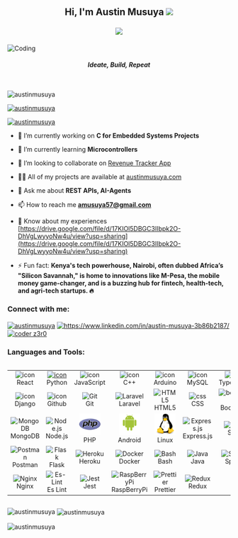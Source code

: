 <br/>
<h2 align="center">Hi, I'm Austin Musuya <img src="https://media.giphy.com/media/hvRJCLFzcasrR4ia7z/giphy.gif" width="35"></h2>
<h3 align="center">
  <a href="https://github.com/DenverCoder1/readme-typing-svg">
    <img src="https://readme-typing-svg.herokuapp.com?lines=Backend+Developer+⚙️;Cloud+Engineer+%7C+AWS+Certified+☁️;Helping+Startups+Scale+on+the+Cloud+☁️&center=true&width=500&height=50&color=00FF00">
  </a>
</h3>



<img align="center" width="1000" alt="Coding" src="https://media0.giphy.com/media/zXmbOaTpbY6mA/200.gif?cid=6c09b952gm157tu4u5fe99xf7difxkf1c53664mu2q75f2qa&ep=v1_internal_gif_by_id&rid=200.gif&ct=g">
<h4 align="center"><em>Ideate, Build, Repeat</em></h4>
<br/>
<p align="left"> <img src="https://komarev.com/ghpvc/?username=austinmusuya&label=Profile%20views&color=0e75b6&style=flat" alt="austinmusuya" /> </p>

<p align="left"> <a href="https://github.com/ryo-ma/github-profile-trophy"><img src="https://github-profile-trophy.vercel.app/?username=austinmusuya&theme=matrix&margin-w=15" alt="austinmusuya" /></a> </p>

<p align="left"> <a href="https://twitter.com/austinmusuya" target="blank"><img src="https://img.shields.io/twitter/follow/austinmusuya?logo=twitter&style=for-the-badge" alt="austinmusuya" /></a> </p>

- 🔭 I’m currently working on **C for Embedded Systems Projects**

- 🌱 I’m currently learning **Microcontrollers**

- 👯 I’m looking to collaborate on [Revenue Tracker App](https://github.com/AustinMusuya/Earnlytics_Project.git)

- 👨‍💻 All of my projects are available at [austinmusuya.com](https://austinmusuya.com/)

- 💬 Ask me about **REST APIs, AI-Agents**

- 📫 How to reach me **amusuya57@gmail.com**

- 📄 Know about my experiences [https://drive.google.com/file/d/17KIOl5DBGC3IIbpk2O-DhVgLwyyoNw4u/view?usp=sharing](https://drive.google.com/file/d/17KIOl5DBGC3IIbpk2O-DhVgLwyyoNw4u/view?usp=sharing)

- ⚡ Fun fact:  **Kenya's tech powerhouse, Nairobi, often dubbed Africa’s "Silicon Savannah," is home to innovations like M-Pesa, the mobile money game-changer, and is a buzzing hub for fintech, health-tech, and agri-tech startups. 🔥**

<h3 align="left">Connect with me:</h3>
<p align="left">
<a href="https://twitter.com/austinmusuya" target="blank"><img align="center" src="https://raw.githubusercontent.com/rahuldkjain/github-profile-readme-generator/master/src/images/icons/Social/twitter.svg" alt="austinmusuya" height="30" width="40" /></a>
<a href="https://www.linkedin.com/in/austin-musuya-3b86b2187/" target="blank"><img align="center" src="https://raw.githubusercontent.com/rahuldkjain/github-profile-readme-generator/master/src/images/icons/Social/linked-in-alt.svg" alt="https://www.linkedin.com/in/austin-musuya-3b86b2187/" height="30" width="40" /></a>
<a href="https://www.leetcode.com/coder z3r0" target="blank"><img align="center" src="https://raw.githubusercontent.com/rahuldkjain/github-profile-readme-generator/master/src/images/icons/Social/leet-code.svg" alt="coder z3r0" height="30" width="40" /></a>
</p>

<h3 align="left">Languages and Tools:</h3>
<div style="display: flex; align-items: flex-start; align: center">
<table align="center">
  <tr>
    <td align="center" width="96">
        <img src="https://techstack-generator.vercel.app/react-icon.svg" alt="icon" width="65" height="65" />
      <br>React
    </td>
    <td align="center" width="96">
      <a href="#macropower-tech">
        <img src="https://techstack-generator.vercel.app/python-icon.svg" alt="icon" width="65" height="65" />
      </a>
      <br>Python
    </td>
    <td align="center" width="96">
        <img src="https://techstack-generator.vercel.app/js-icon.svg" alt="icon" width="65" height="65" />
      <br>JavaScript
    </td>
    <td align="center" width="96">
        <img src="https://techstack-generator.vercel.app/cpp-icon.svg" alt="icon" width="65" height="65" />
      <br>C++
    </td>
    <td align="center" width="96">
        <img src="https://cdn.worldvectorlogo.com/logos/arduino-1.svg" alt="icon" width="65" height="65" />
      <br>Arduino
    </td>
    <td align="center" width="96">
        <img src="https://techstack-generator.vercel.app/mysql-icon.svg" alt="icon" width="65" height="65" />
      <br>MySQL
    </td>
    <td align="center" width="96">
        <img src="https://techstack-generator.vercel.app/ts-icon.svg" alt="icon" width="65" height="65" />
      <br>TypeScript
    </td>
    <td align="center" width="96">
        <img src="https://techstack-generator.vercel.app/aws-icon.svg" alt="icon" width="65" height="65" />
      <br>AWS
    </td>
    <td align="center" width="96">
        <img src="https://techstack-generator.vercel.app/csharp-icon.svg" alt="icon" width="65" height="65" />
      <br>C#
    </td>
  </tr>
  <tr>
  <td align="center" width="96">
        <img src="https://techstack-generator.vercel.app/django-icon.svg" alt="icon" width="65" height="65" />
      <br>Django
    <td align="center" width="96">
        <img src="https://techstack-generator.vercel.app/github-icon.svg" alt="icon" width="65" height="65" />
      <br>Github
    </td>
    <td align="center" width="96"> 
        <img src="https://user-images.githubusercontent.com/25181517/192108372-f71d70ac-7ae6-4c0d-8395-51d8870c2ef0.png" width="48" height="48" alt="Git" />
      <br>Git
    </td>
    <td align="center"  width="96">
        <img src="https://skillicons.dev/icons?i=laravel" width="48" height="48" alt="Laravel" />
      <br>Laravel
    </td>
    <td align="center"  width="96">
        <img src="https://skillicons.dev/icons?i=html" width="48" height="48" alt="HTML5" />
      <br>HTML5
    </td>
    <td align="center" width="96">
        <img src="https://skillicons.dev/icons?i=css" width="48" height="48" alt="css" />
      <br>CSS
    </td>
    <td align="center"  width="96">
        <img src="https://skillicons.dev/icons?i=bootstrap" width="48" height="48" alt="bootstrap" />
      <br>Bootstrap
    </td>
    <td align="center" width="96">
        <img src="https://skillicons.dev/icons?i=tailwind" width="48" height="48" alt="tailwind" />
      <br>Tailwind
    </td>
    <td align="center" width="96">
        <img src="https://techstack-generator.vercel.app/restapi-icon.svg" width="48" height="48" alt="restapi" />
      <br>REST APIs
    </td>
  </tr>
 <tr>
      <td align="center" width="96">
        <img src="https://skillicons.dev/icons?i=mongodb" width="48" height="48" alt="MongoDB" />
      <br>MongoDB
    </td>
        <td align="center" width="96">
        <img src="https://skillicons.dev/icons?i=nodejs" width="48" height="48" alt="Node.js" />
      <br>Node.js
      </td>
      </td>
    <td align="center" width="96">
        <img src="https://raw.githubusercontent.com/devicons/devicon/master/icons/php/php-original.svg" width="48" height="48" alt="PHP" />
      <br>PHP
    </td>
            <td align="center" width="96">
        <img src="https://raw.githubusercontent.com/devicons/devicon/master/icons/android/android-original-wordmark.svg" width="48" height="48" alt="Android" />
      <br>Android
    </td>
              <td align="center" width="96">
        <img src="https://raw.githubusercontent.com/devicons/devicon/master/icons/linux/linux-original.svg" width="48" height="48" alt="Linux" />
      <br>Linux
    </td>
              <td align="center" width="96">
        <img src="https://img.icons8.com/?size=64&id=2ZOaTclOqD4q&format=png" width="48" height="48" alt="Express.js" />
      <br>Express.js
    </td>
              <td align="center" width="96">
        <img src="https://techstack-generator.vercel.app/sass-icon.svg" width="48" height="48" alt="Sass" />
      <br>Sass
    </td>
              <td align="center" width="96">
        <img src="https://techstack-generator.vercel.app/graphql-icon.svg" width="48" height="48" alt="MySQL" />
      <br>GraphQL
    </td>
    <td align="center" width="96">
        <img src="https://skillicons.dev/icons?i=postgres" width="48" height="48" alt="PostgreSQL" />
      <br>PostgreSQL
    </td>
 </tr>
 <tr>
      <td align="center" width="96">
        <img src="https://www.vectorlogo.zone/logos/getpostman/getpostman-icon.svg" width="48" height="48" alt="Postman" />
      <br>Postman
    </td>
        <td align="center" width="96">
        <img src="https://www.vectorlogo.zone/logos/palletsprojects_flask/palletsprojects_flask-ar21.svg" width="48" height="48" alt="Flask" />
      <br>Flask
      </td>
      </td>
    <td align="center" width="96">
        <img src="https://www.vectorlogo.zone/logos/heroku/heroku-icon.svg" width="48" height="48" alt="Heroku" />
      <br>Heroku
    </td>
            <td align="center" width="96">
        <img src="https://techstack-generator.vercel.app/docker-icon.svg" width="48" height="48" alt="Docker" />
      <br>Docker
    </td>
              <td align="center" width="96">
        <img src="https://d33wubrfki0l68.cloudfront.net/45825999a370278a2d392daafce3e7a95de0fff2/3bada/img/logo/svg/full_colored_light.svg" width="48" height="48" alt="Bash" />
      <br>Bash
    </td>
              <td align="center" width="96">
        <img src="https://techstack-generator.vercel.app/java-icon.svg" width="48" height="48" alt="Java" />
      <br>Java
    </td>
              <td align="center" width="96">
        <img src="https://www.vectorlogo.zone/logos/springio/springio-icon.svg" width="48" height="48" alt="Spring" />
      <br>Spring
    </td>
              <td align="center" width="96">
        <img src="https://techstack-generator.vercel.app/kubernetes-icon.svg" width="48" height="48" alt="Kubernetes" />
      <br>Kubernetes
    </td>
    <td align="center" width="96">
        <img src="https://www.vectorlogo.zone/logos/sqlite/sqlite-icon.svg" width="48" height="48" alt="SQL-Lite" />
      <br>SQL-lite
    </td>
 </tr>
 <tr>
      <td align="center" width="96">
        <img src="https://techstack-generator.vercel.app/nginx-icon.svg" width="48" height="48" alt="Nginx" />
      <br>Nginx
    </td>
        <td align="center" width="96">
        <img src="https://techstack-generator.vercel.app/eslint-icon.svg" width="48" height="48" alt="Es-Lint" />
      <br>Es Lint
      </td>
<!--       </td>
    <td align="center" width="96">
        <img src="https://www.vectorlogo.zone/logos/heroku/heroku-icon.svg" width="48" height="48" alt="Heroku" />
      <br>Heroku
    </td>
            <td align="center" width="96">
        <img src="https://techstack-generator.vercel.app/docker-icon.svg" width="48" height="48" alt="Docker" />
      <br>Docker
    </td>
              <td align="center" width="96">
        <img src="https://d33wubrfki0l68.cloudfront.net/45825999a370278a2d392daafce3e7a95de0fff2/3bada/img/logo/svg/full_colored_light.svg" width="48" height="48" alt="Bash" />
      <br>Bash
    </td> -->
              <td align="center" width="96">
        <img src="https://techstack-generator.vercel.app/jest-icon.svg" width="48" height="48" alt="Jest" />
      <br>Jest
    </td>
              <td align="center" width="96">
        <img src="https://techstack-generator.vercel.app/raspberrypi-icon.svg" width="48" height="48" alt="RaspBerryPi" />
      <br>RaspBerryPi
    </td>
              <td align="center" width="96">
        <img src="https://techstack-generator.vercel.app/prettier-icon.svg" width="48" height="48" alt="Prettier" />
      <br>Prettier
    </td>
    <td align="center" width="96">
        <img src="https://techstack-generator.vercel.app/redux-icon.svg" width="48" height="48" alt="Redux" />
      <br>Redux
    </td>
 </tr>
</table>
<br><br>


</div>

<p><img align="left" src="https://github-readme-stats.vercel.app/api/top-langs?username=austinmusuya&show_icons=true&locale=en&layout=compact&theme=vision-friendly-dark" alt="austinmusuya" /></p>

<p>&nbsp;<img align="center" src="https://github-readme-stats.vercel.app/api?username=austinmusuya&show_icons=true&locale=en&theme=vision-friendly-dark" alt="austinmusuya" /></p>

<p><img align="center" src="https://github-readme-streak-stats.herokuapp.com/?user=austinmusuya&theme=vision-friendly-dark" alt="austinmusuya" /></p>
